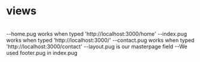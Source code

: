 # views
<br>
--home.pug works when typed 'http://localhost:3000/home'
--index.pug works when typed 'http://localhost:3000/'
--contact.pug works when typed 'http://localhost:3000/contact'
--layout.pug is our masterpage field
--We used footer.pug in index.pug